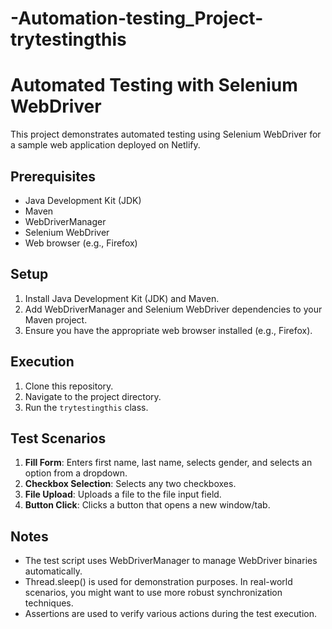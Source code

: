 # -Automation-testing_Project-trytestingthis

# Automated Testing with Selenium WebDriver

This project demonstrates automated testing using Selenium WebDriver for a sample web application deployed on Netlify.

## Prerequisites

- Java Development Kit (JDK)
- Maven
- WebDriverManager
- Selenium WebDriver
- Web browser (e.g., Firefox)

## Setup

1. Install Java Development Kit (JDK) and Maven.
2. Add WebDriverManager and Selenium WebDriver dependencies to your Maven project.
3. Ensure you have the appropriate web browser installed (e.g., Firefox).

## Execution

1. Clone this repository.
2. Navigate to the project directory.
3. Run the `trytestingthis` class.

## Test Scenarios

1. **Fill Form**: Enters first name, last name, selects gender, and selects an option from a dropdown.
2. **Checkbox Selection**: Selects any two checkboxes.
3. **File Upload**: Uploads a file to the file input field.
4. **Button Click**: Clicks a button that opens a new window/tab.

## Notes

- The test script uses WebDriverManager to manage WebDriver binaries automatically.
- Thread.sleep() is used for demonstration purposes. In real-world scenarios, you might want to use more robust synchronization techniques.
- Assertions are used to verify various actions during the test execution.


